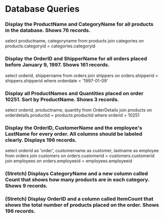 # Database Queries

### Display the ProductName and CategoryName for all products in the database. Shows 76 records.

select productname, categoryname
from products
join categories 
	on products.categoryid = categories.categoryid

### Display the OrderID and ShipperName for all orders placed before January 9, 1997. Shows 161 records.

select orderid, shippername
from orders
join shippers
	on orders.shipperid = shippers.shipperid
where orderdate < '1997-01-09'

### Display all ProductNames and Quantities placed on order 10251. Sort by ProductName. Shows 3 records.

select orderid, productname, quantity
from OrderDetails
join products
	on orderdetails.productid = products.productid
where orderid = 10251

### Display the OrderID, CustomerName and the employee's LastName for every order. All columns should be labeled clearly. Displays 196 records.

select orderid as 'order', customername as customer, lastname as employee
from orders
join customers
	on orders.customerid = customers.customerid
join employees
	on orders.employeeid = employees.employeeid

### (Stretch)  Displays CategoryName and a new column called Count that shows how many products are in each category. Shows 9 records.

### (Stretch) Display OrderID and a  column called ItemCount that shows the total number of products placed on the order. Shows 196 records. 